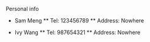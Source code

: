 Personal info

- Sam Meng
  ** Tel: 123456789
  ** Address: Nowhere

- Ivy Wang
  ** Tel: 987654321
  ** Address: Nowhere
